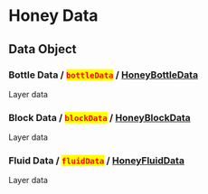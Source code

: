 # Honey Data

## Data Object

### Bottle Data / <mark style="color:red;">`bottleData`</mark> / [HoneyBottleData](honey-data/bottle-data/)

Layer data

### Block Data / <mark style="color:red;">`blockData`</mark> / [HoneyBlockData](honey-data/block-data.md)

Layer data

### Fluid Data / <mark style="color:red;">`fluidData`</mark> / [HoneyFluidData](honey-data/fluid-data/)

Layer data
